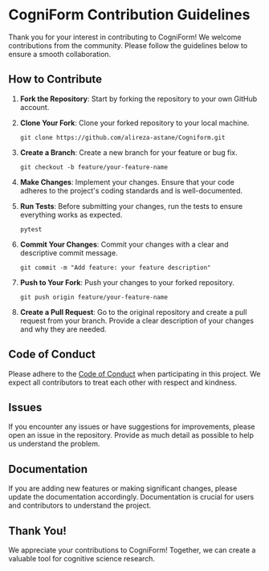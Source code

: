 # CogniForm Contribution Guidelines

Thank you for your interest in contributing to CogniForm! We welcome contributions from the community. Please follow the guidelines below to ensure a smooth collaboration.

## How to Contribute

1. **Fork the Repository**: Start by forking the repository to your own GitHub account.

2. **Clone Your Fork**: Clone your forked repository to your local machine.
   ```
   git clone https://github.com/alireza-astane/Cogniform.git
   ```

3. **Create a Branch**: Create a new branch for your feature or bug fix.
   ```
   git checkout -b feature/your-feature-name
   ```

4. **Make Changes**: Implement your changes. Ensure that your code adheres to the project's coding standards and is well-documented.

5. **Run Tests**: Before submitting your changes, run the tests to ensure everything works as expected.
   ```
   pytest
   ```

6. **Commit Your Changes**: Commit your changes with a clear and descriptive commit message.
   ```
   git commit -m "Add feature: your feature description"
   ```

7. **Push to Your Fork**: Push your changes to your forked repository.
   ```
   git push origin feature/your-feature-name
   ```

8. **Create a Pull Request**: Go to the original repository and create a pull request from your branch. Provide a clear description of your changes and why they are needed.

## Code of Conduct

Please adhere to the [Code of Conduct](CODE_OF_CONDUCT.md) when participating in this project. We expect all contributors to treat each other with respect and kindness.

## Issues

If you encounter any issues or have suggestions for improvements, please open an issue in the repository. Provide as much detail as possible to help us understand the problem.

## Documentation

If you are adding new features or making significant changes, please update the documentation accordingly. Documentation is crucial for users and contributors to understand the project.

## Thank You!

We appreciate your contributions to CogniForm! Together, we can create a valuable tool for cognitive science research.